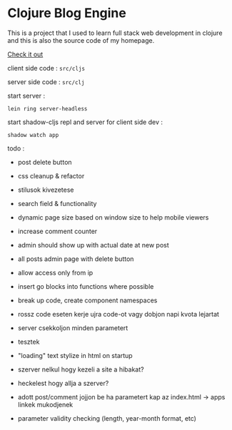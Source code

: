 # Clojure Blog Engine

This is a project that I used to learn full stack web development in clojure and this is also the source code of my homepage.

[Check it out](http://milgra.com)

client side code : ```src/cljs```

server side code : ```src/clj```

start server :

```lein ring server-headless```

start shadow-cljs repl and server for client side dev :

```shadow watch app```

todo :

* post delete button
* css cleanup & refactor
* stilusok kivezetese

* search field & functionality
* dynamic page size based on window size to help mobile viewers
* increase comment counter
* admin should show up with actual date at new post
* all posts admin page with delete button
* allow access only from ip
* insert go blocks into functions where possible
* break up code, create component namespaces
* rossz code eseten kerje ujra code-ot vagy dobjon napi kvota lejartat
* server csekkoljon minden parametert
* tesztek
* "loading" text stylize in html on startup
* szerver nelkul hogy kezeli a site a hibakat?
* heckelest hogy allja a szerver?
* adott post/comment jojjon be ha parametert kap az index.html -> apps linkek mukodjenek
* parameter validity checking (length, year-month format, etc)
